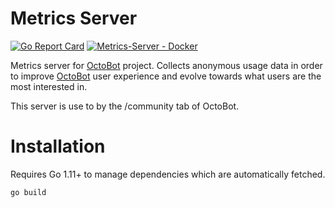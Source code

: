 # Metrics Server

[![Go Report Card](https://goreportcard.com/badge/github.com/Drakkar-Software/Metrics-Server)](https://goreportcard.com/report/github.com/Drakkar-Software/Metrics-Server)
[![Metrics-Server - Docker](https://github.com/Drakkar-Software/Metrics-Server/workflows/Metrics-Server%20-%20Docker/badge.svg)](https://github.com/Drakkar-Software/Metrics-Server/actions)

Metrics server for [OctoBot](https://github.com/Drakkar-Software/OctoBot) project. Collects anonymous usage data in order to improve [OctoBot](https://github.com/Drakkar-Software/OctoBot) user experience and evolve towards what users are the most interested in.

This server is use to by the /community tab of OctoBot.

# Installation

Requires Go 1.11+ to manage dependencies which are automatically fetched.
```bash
go build 
```

